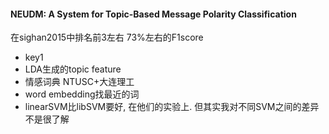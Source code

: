 #### NEUDM: A System for Topic-Based Message Polarity Classification
  在sighan2015中排名前3左右 73%左右的F1score
- key1
 - LDA生成的topic feature
 - 情感词典 NTUSC+大连理工
 - word embedding找最近的词
 - linearSVM比libSVM要好, 在他们的实验上. 但其实我对不同SVM之间的差异不是很了解
  
